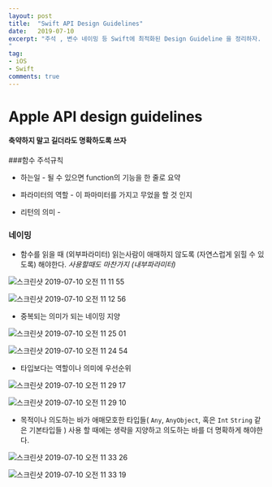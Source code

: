 ```yaml
---
layout: post
title:  "Swift API Design Guidelines"
date:   2019-07-10
excerpt: "주석 , 변수 네이밍 등 Swift에 최적화된 Design Guideline 을 정리하자.
"
tag:
- iOS
- Swift
comments: true
---
```


# Apple API design guidelines

#### 축약하지 말고 길더라도 명확하도록 쓰자

###함수 주석규칙

- 하는일 - 될 수 있으면 function의 기능을 한 줄로 요약

- 파라미터의 역할 - 이 파마미터를 가지고 무었을 할 것 인지

- 리턴의 의미 -



### 네이밍

- 함수를 읽을 때 (외부파라미터) 읽는사람이 애매하지 않도록 (자연스럽게 읽힐 수 있도록)  해야한다. *사용할때도 마찬가지 (내부파라미터)*

![스크린샷 2019-07-10 오전 11 11 55](https://user-images.githubusercontent.com/47776915/60935093-b184a380-a303-11e9-90e0-e73ee93df142.png)

![스크린샷 2019-07-10 오전 11 12 56](https://user-images.githubusercontent.com/47776915/60935102-b9444800-a303-11e9-94a6-7c9c16593b9b.png)



- 중복되는 의미가 되는 네이밍 지양

![스크린샷 2019-07-10 오전 11 25 01](https://user-images.githubusercontent.com/47776915/60935602-610e4580-a305-11e9-84b6-64ff52ccbca6.png)

![스크린샷 2019-07-10 오전 11 24 54](https://user-images.githubusercontent.com/47776915/60935614-6cfa0780-a305-11e9-9d19-cd4ac4de7828.png)



- 타입보다는 역할이나 의미에 우선순위

![스크린샷 2019-07-10 오전 11 29 17](https://user-images.githubusercontent.com/47776915/60935781-ff9aa680-a305-11e9-96f9-702b65480ab2.png)

![스크린샷 2019-07-10 오전 11 29 10](https://user-images.githubusercontent.com/47776915/60935783-ff9aa680-a305-11e9-8903-3b2a5ec8f8a6.png)



- 목적이나 의도하는 바가 애매모호한 타입들( `Any`, `AnyObject`, 혹은 `Int` `String` 같은 기본타입들 ) 사용 할 때에는 생략을 지양하고 의도하는 바를 더 명확하게 해야한다.

![스크린샷 2019-07-10 오전 11 33 26](https://user-images.githubusercontent.com/47776915/60935979-910a1880-a306-11e9-94aa-3dd89b768ed9.png)

![스크린샷 2019-07-10 오전 11 33 19](https://user-images.githubusercontent.com/47776915/60935980-91a2af00-a306-11e9-94df-979286f83f5d.png)
